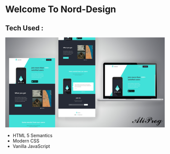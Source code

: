 # Welcome To Nord-Design

## Tech Used :

![Design Preview](./assets/Nord-Template.jpg)

- HTML 5 Semantics
- Modern CSS
- Vanilla JavaScript
